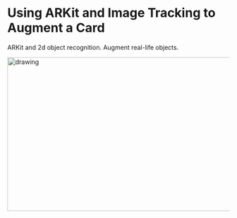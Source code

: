 # Using ARKit and Image Tracking to Augment a Card

ARKit and 2d object recognition. Augment real-life objects.

<img src="/Screenrecording/Screenrecording.gif" alt="drawing" width="700" height="350"/>
